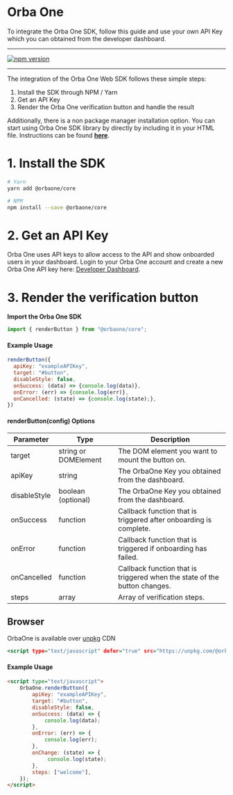 # Orba One

To integrate the Orba One SDK, follow this guide and use your
own API Key which you can obtained from the developer dashboard.

---

[![npm version](https://badge.fury.io/js/%40orbaone%2Fcore.svg)](https://badge.fury.io/js/%40orbaone%2Fcore)

---

The integration of the Orba One Web SDK follows these simple steps:

1. Install the SDK through NPM / Yarn
2. Get an API Key
3. Render the Orba One verification button and handle the result

Additionally, there is a non package manager installation option. You can start using Orba One SDK library by directly by including it in your HTML file. Instructions can be found **[here](#Browser)**.

# 1. Install the SDK

```bash
# Yarn
yarn add @orbaone/core

# NPM
npm install --save @orbaone/core
```

# 2. Get an API Key

Orba One uses API keys to allow access to the API and show onboarded users in your dashboard. Login to your Orba One account and create a new Orba One API key here: [Developer Dashboard](https://dashboard.orbaone.com).

# 3. Render the verification button

**Import the Orba One SDK**

```javascript
import { renderButton } from "@orbaone/core";
```

#### Example Usage

```javascript
renderButton({
  apiKey: "exampleAPIKey",
  target: "#button",
  disableStyle: false,
  onSuccess: (data) => {console.log(data)},
  onError: (err) => {console.log(err)},
  onCancelled: (state) => {console.log(state);},       
})
```

#### renderButton(config) Options

| Parameter    | Type                 | Description                                                  |
| ------------ | -------------------- | ------------------------------------------------------------ |
| target       | string or DOMElement | The DOM element you want to mount the button on.             |
| apiKey       | string               | The OrbaOne Key you obtained from the dashboard.             |
| disableStyle | boolean (optional)   | The OrbaOne Key you obtained from the dashboard.             |
| onSuccess    | function             | Callback function that is triggered after onboarding is complete. |
| onError      | function             | Callback function that is triggered if onboarding has failed. |
| onCancelled     | function             | Callback function that is triggered when the state of the button changes. |
| steps        | array                | Array of verification steps.                                 |

## Browser

OrbaOne is available over [unpkg](https://unpkg.com/) CDN

```htm
<script type="text/javascript" defer="true" src="https://unpkg.com/@orbaone/core" />
```

#### Example Usage

```html
<script type="text/javascript">
    OrbaOne.renderButton({
        apiKey: "exampleAPIKey",
        target: "#button",
        disableStyle: false,
        onSuccess: (data) => {
            console.log(data);
        },
        onError: (err) => {
            console.log(err);
        },
        onChange: (state) => {
             console.log(state);
        },
        steps: ["welcome"],
    });
</script>
```
